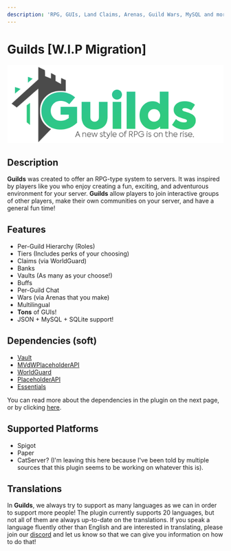 ```yaml
---
description: 'RPG, GUIs, Land Claims, Arenas, Guild Wars, MySQL and more!'
---
```


# Guilds \[W.I.P Migration\]

![](../../.gitbook/assets/assets_-ljvb1samgd8bcef8vll_-ljvj_mqe-jg2tyif8gr_-ljvjczthyzhl1ezc3td_logo.png)

## Description

**Guilds** was created to offer an RPG-type system to servers. It was inspired by players like you who enjoy creating a fun, exciting, and adventurous environment for your server. **Guilds** allow players to join interactive groups of other players, make their own communities on your server, and have a general fun time!

## **Features**

* Per-Guild Hierarchy \(Roles\)
* Tiers \(Includes perks of your choosing\)
* Claims \(via WorldGuard\)
* Banks
* Vaults \(As many as your choose!\)
* Buffs
* Per-Guild Chat
* Wars \(via Arenas that you make\)
* Multilingual
* **Tons** of GUIs!
* JSON + MySQL + SQLite support!

## Dependencies **\(soft\)**

* [Vault](https://www.spigotmc.org/resources/34315/)
* [MVdWPlaceholderAPI](https://www.spigotmc.org/resources/11182/)
* [WorldGuard](https://dev.bukkit.org/projects/worldguard)
* [PlaceholderAPI](https://placeholderapi.com)
* [Essentials](https://www.spigotmc.org/resources/9089/)

You can read more about the dependencies in the plugin on the next page, or by clicking [here](../../clips-plugins/deluxemenus/options-and-configurations/requirements.md).

## Supported Platforms

* Spigot
* Paper
* CatServer? \(I'm leaving this here because I've been told by multiple sources that this plugin seems to be working on whatever this is\).

## Translations

In **Guilds**, we always try to support as many languages as we can in order to support more people! The plugin currently supports 20 languages, but not all of them are always up-to-date on the translations. If you speak a language fluently other than English and are interested in translating, please join our [discord](https://helpch.at/discord) and let us know so that we can give you information on how to do that!



